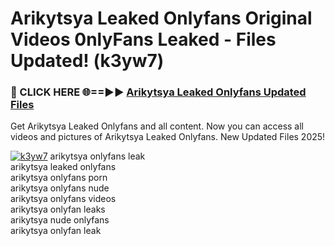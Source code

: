 # Arikytsya Leaked Onlyfans Original Videos 0nlyFans Leaked - Files Updated! (k3yw7)

<h3>🔴 CLICK HERE 🌐==►► <a href="https://tinyurl.com/2jnfzry5" rel="nofollow">Arikytsya Leaked Onlyfans Updated Files</a></h3>

Get Arikytsya Leaked Onlyfans and all content. Now you can access all videos and pictures of Arikytsya Leaked Onlyfans. New Updated Files 2025!

[![k3yw7](https://i.imgur.com/GyGTBgg.gif)](https://tinyurl.com/2jnfzry5)
arikytsya onlyfans leak<br>
arikytsya leaked onlyfans<br>
arikytsya onlyfans porn<br>
arikytsya onlyfans nude<br>
arikytsya onlyfans videos<br>
arikytsya onlyfan leaks<br>
arikytsya nude onlyfans<br>
arikytsya onlyfan leak